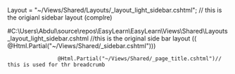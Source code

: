  Layout = "~/Views/Shared/Layouts/_layout_light_sidebar.cshtml"; // this is the origianl sidebar layout (complre)





#C:\Users\Abdul\source\repos\EasyLearn\EasyLearn\Views\Shared\Layouts\_layout_light_sidebar.cshtml  //this is the original side bar layout (( @Html.Partial("~/Views/Shared/_sidebar.cshtml")))


                    @Html.Partial("~/Views/Shared/_page_title.cshtml")// this is used for thr breadcrumb

                    